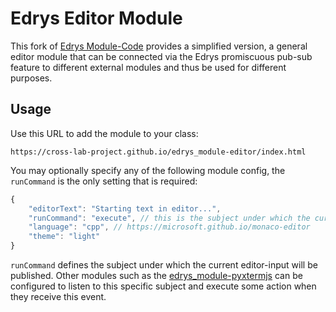# Edrys Editor Module

This fork of [Edrys Module-Code](https://github.com/edrys-org/module-code) provides a simplified version, a general editor module that can be connected via the Edrys promiscuous pub-sub feature to different external modules and thus be used for different purposes.

## Usage

Use this URL to add the module to your class:

```
https://cross-lab-project.github.io/edrys_module-editor/index.html
```

You may optionally specify any of the following module config, the `runCommand` is the only setting that is required:

```js
{
    "editorText": "Starting text in editor...",
    "runCommand": "execute", // this is the subject under which the current code will be published for execution 
    "language": "cpp", // https://microsoft.github.io/monaco-editor
    "theme": "light"
}
```

`runCommand` defines the subject under which the current editor-input will be published.
Other modules such as the [edrys_module-pyxtermjs](https://github.com/Cross-Lab-Project/edrys_module-pyxtermjs) can be configured to listen to this specific subject and execute some action when they receive this event.


